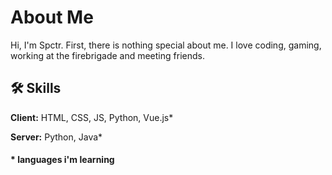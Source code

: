 
# About Me

Hi, I'm Spctr.
First, there is nothing special about me. I love coding, gaming, working at the firebrigade and meeting friends.



## 🛠 Skills

**Client:** HTML, CSS, JS, Python, Vue.js*

**Server:** Python, Java*

#### * languages i'm learning
